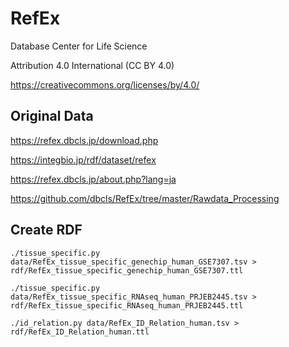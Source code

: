 # RefEx

Database Center for Life Science

Attribution 4.0 International (CC BY 4.0)

https://creativecommons.org/licenses/by/4.0/

## Original Data

https://refex.dbcls.jp/download.php

https://integbio.jp/rdf/dataset/refex

https://refex.dbcls.jp/about.php?lang=ja

https://github.com/dbcls/RefEx/tree/master/Rawdata_Processing

## Create RDF

```
./tissue_specific.py data/RefEx_tissue_specific_genechip_human_GSE7307.tsv > rdf/RefEx_tissue_specific_genechip_human_GSE7307.ttl
```

```
./tissue_specific.py data/RefEx_tissue_specific_RNAseq_human_PRJEB2445.tsv > rdf/RefEx_tissue_specific_RNAseq_human_PRJEB2445.ttl 
```

```
./id_relation.py data/RefEx_ID_Relation_human.tsv > rdf/RefEx_ID_Relation_human.ttl
```

